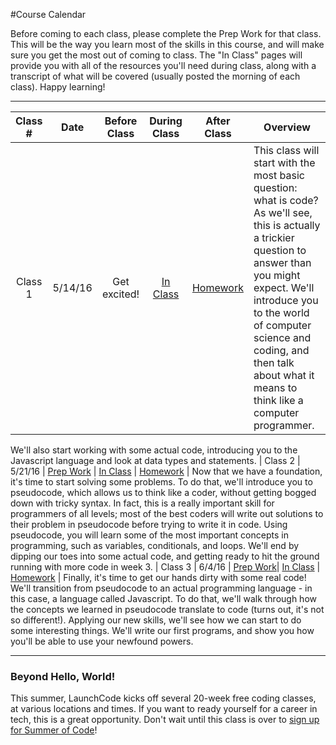 #Course Calendar

Before coming to each class, please complete the Prep Work for that class. This will be the way you learn most of the skills in this course, and will make sure you get the most out of coming to class. The "In Class" pages will provide you with all of the resources you'll need during class, along with a transcript of what will be covered (usually posted the morning of each class). Happy learning!
***

Class # | Date | Before Class | During Class | After Class | Overview
:------:|:----:|:------------:|:------------:|:--------:|------------|
Class 1 | 5/14/16 | Get excited! | [In Class](./materials/class1) | [Homework](./materials/class1-hw/) | This class will start with the most basic question: what is code? As we'll see, this is actually a trickier question to answer than you might expect. We'll introduce you to the world of computer science and coding, and then talk about what it means to think like a computer programmer.

We'll also start working with some actual code, introducing you to the Javascript language and look at data types and statements. |
Class 2 | 5/21/16 | [Prep Work](./materials/class2-prep) | [In Class](./materials/class2) | [Homework](./materials/class2-hw/) | Now that we have a foundation, it's time to start solving some problems. To do that, we'll introduce you to pseudocode, which allows us to think like a coder, without getting bogged down with tricky syntax. In fact, this is a really important skill for programmers of all levels; most of the best coders will write out solutions to their problem in pseudocode before trying to write it in code. Using pseudocode, you will learn some of the most important concepts in programming, such as variables, conditionals, and loops. We'll end by dipping our toes into some actual code, and getting ready to hit the ground running with more code in week 3. |
Class 3 | 6/4/16 | [Prep Work](./materials/class3-prep)| [In Class](./materials/class3) | [Homework](./materials/class3-hw/) | Finally, it's time to get our hands dirty with some real code! We'll transition from pseudocode to an actual programming language - in this case, a language called Javascript. To do that, we'll walk through how the concepts we learned in pseudocode translate to code (turns out, it's not so different!). Applying our new skills, we'll see how we can start to do some interesting things. We'll write our first programs, and show you how you'll be able to use your newfound powers.

***
### Beyond Hello, World!

This summer, LaunchCode kicks off several 20-week free coding classes, at various locations and times. If you want to ready yourself for a career in tech, this is a great opportunity. Don't wait until this class is over to [sign up for Summer of Code](https://www.launchcode.org/summerofcode)!
